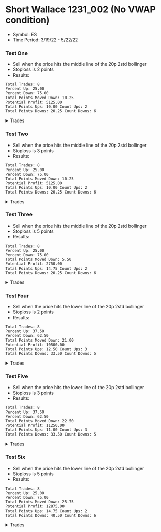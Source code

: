 # Short Wallace 1231_002 (No VWAP condition)
* Symbol: ES
* Time Period: 3/19/22 - 5/22/22


### Test One
* Sell when the price hits the middle line of the 20p 2std bollinger
* Stoploss is 2 points
* Results:
```
Total Trades: 8
Percent Up: 25.00
Percent Down: 75.00
Total Points Moved Down: 10.25
Potential Profit: 5125.00
Total Points Ups: 10.00 Count Ups: 2
Total Points Downs: 20.25 Count Downs: 6
```

<details><summary>Trades</summary>

<code>In: 2022-03-23 11:52:00		Out: 2022-03-23 11:57:00		Total Move Down: 4.75</code> <br />
<code>In: 2022-03-25 11:34:00		Out: 2022-03-25 11:41:00		Total Move Down: 2.25</code> <br />
<code>In: 2022-04-04 11:57:00		Out: 2022-04-04 12:00:00		Total Move Down: 1.00</code> <br />
<code>In: 2022-04-13 10:15:00		Out: 2022-04-13 10:26:00		Total Move Down: 3.00</code> <br />
<code>In: 2022-04-19 12:03:00		Out: 2022-04-19 12:09:00		Total Move Down: -4.75</code> <br />
<code>In: 2022-04-26 10:02:00		Out: 2022-04-26 10:04:00		Total Move Down: 3.00</code> <br />
<code>In: 2022-04-26 11:18:00		Out: 2022-04-26 11:22:00		Total Move Down: -5.25</code> <br />
<code>In: 2022-05-11 11:47:00		Out: 2022-05-11 11:50:00		Total Move Down: 6.25</code> <br />


</details>

### Test Two
* Sell when the price hits the middle line of the 20p 2std bollinger
* Stoploss is 3 points
* Results:
```
Total Trades: 8
Percent Up: 25.00
Percent Down: 75.00
Total Points Moved Down: 10.25
Potential Profit: 5125.00
Total Points Ups: 10.00 Count Ups: 2
Total Points Downs: 20.25 Count Downs: 6
```

<details><summary>Trades</summary>

<code>In: 2022-03-23 11:52:00		Out: 2022-03-23 11:57:00		Total Move Down: 4.75</code> <br />
<code>In: 2022-03-25 11:34:00		Out: 2022-03-25 11:41:00		Total Move Down: 2.25</code> <br />
<code>In: 2022-04-04 11:57:00		Out: 2022-04-04 12:00:00		Total Move Down: 1.00</code> <br />
<code>In: 2022-04-13 10:15:00		Out: 2022-04-13 10:26:00		Total Move Down: 3.00</code> <br />
<code>In: 2022-04-19 12:03:00		Out: 2022-04-19 12:09:00		Total Move Down: -4.75</code> <br />
<code>In: 2022-04-26 10:02:00		Out: 2022-04-26 10:04:00		Total Move Down: 3.00</code> <br />
<code>In: 2022-04-26 11:18:00		Out: 2022-04-26 11:22:00		Total Move Down: -5.25</code> <br />
<code>In: 2022-05-11 11:47:00		Out: 2022-05-11 11:50:00		Total Move Down: 6.25</code> <br />


</details>

### Test Three
* Sell when the price hits the middle line of the 20p 2std bollinger
* Stoploss is 5 points
* Results:
```
Total Trades: 8
Percent Up: 25.00
Percent Down: 75.00
Total Points Moved Down: 5.50
Potential Profit: 2750.00
Total Points Ups: 14.75 Count Ups: 2
Total Points Downs: 20.25 Count Downs: 6
```

<details><summary>Trades</summary>

<code>In: 2022-03-23 11:52:00		Out: 2022-03-23 11:57:00		Total Move Down: 4.75</code> <br />
<code>In: 2022-03-25 11:34:00		Out: 2022-03-25 11:41:00		Total Move Down: 2.25</code> <br />
<code>In: 2022-04-04 11:57:00		Out: 2022-04-04 12:00:00		Total Move Down: 1.00</code> <br />
<code>In: 2022-04-13 10:15:00		Out: 2022-04-13 10:26:00		Total Move Down: 3.00</code> <br />
<code>In: 2022-04-19 12:03:00		Out: 2022-04-19 12:12:00		Total Move Down: -9.50</code> <br />
<code>In: 2022-04-26 10:02:00		Out: 2022-04-26 10:04:00		Total Move Down: 3.00</code> <br />
<code>In: 2022-04-26 11:18:00		Out: 2022-04-26 11:22:00		Total Move Down: -5.25</code> <br />
<code>In: 2022-05-11 11:47:00		Out: 2022-05-11 11:50:00		Total Move Down: 6.25</code> <br />


</details>

### Test Four
* Sell when the price hits the lower line of the 20p 2std bollinger
* Stoploss is 2 points
* Results:
```
Total Trades: 8
Percent Up: 37.50
Percent Down: 62.50
Total Points Moved Down: 21.00
Potential Profit: 10500.00
Total Points Ups: 12.50 Count Ups: 3
Total Points Downs: 33.50 Count Downs: 5
```

<details><summary>Trades</summary>

<code>In: 2022-03-23 11:52:00		Out: 2022-03-23 12:00:00		Total Move Down: 5.25</code> <br />
<code>In: 2022-03-25 11:34:00		Out: 2022-03-25 11:54:00		Total Move Down: -2.50</code> <br />
<code>In: 2022-04-04 11:57:00		Out: 2022-04-04 12:14:00		Total Move Down: 0.25</code> <br />
<code>In: 2022-04-13 10:15:00		Out: 2022-04-13 10:34:00		Total Move Down: 6.00</code> <br />
<code>In: 2022-04-19 12:03:00		Out: 2022-04-19 12:09:00		Total Move Down: -4.75</code> <br />
<code>In: 2022-04-26 10:02:00		Out: 2022-04-26 11:43:00		Total Move Down: 10.75</code> <br />
<code>In: 2022-04-26 11:18:00		Out: 2022-04-26 11:22:00		Total Move Down: -5.25</code> <br />
<code>In: 2022-05-11 11:47:00		Out: 2022-05-11 11:54:00		Total Move Down: 11.25</code> <br />


</details>

### Test Five
* Sell when the price hits the lower line of the 20p 2std bollinger
* Stoploss is 3 points
* Results:
```
Total Trades: 8
Percent Up: 37.50
Percent Down: 62.50
Total Points Moved Down: 22.50
Potential Profit: 11250.00
Total Points Ups: 11.00 Count Ups: 3
Total Points Downs: 33.50 Count Downs: 5
```

<details><summary>Trades</summary>

<code>In: 2022-03-23 11:52:00		Out: 2022-03-23 12:00:00		Total Move Down: 5.25</code> <br />
<code>In: 2022-03-25 11:34:00		Out: 2022-03-25 11:56:00		Total Move Down: -1.00</code> <br />
<code>In: 2022-04-04 11:57:00		Out: 2022-04-04 12:14:00		Total Move Down: 0.25</code> <br />
<code>In: 2022-04-13 10:15:00		Out: 2022-04-13 10:34:00		Total Move Down: 6.00</code> <br />
<code>In: 2022-04-19 12:03:00		Out: 2022-04-19 12:09:00		Total Move Down: -4.75</code> <br />
<code>In: 2022-04-26 10:02:00		Out: 2022-04-26 11:43:00		Total Move Down: 10.75</code> <br />
<code>In: 2022-04-26 11:18:00		Out: 2022-04-26 11:22:00		Total Move Down: -5.25</code> <br />
<code>In: 2022-05-11 11:47:00		Out: 2022-05-11 11:54:00		Total Move Down: 11.25</code> <br />


</details>

### Test Six
* Sell when the price hits the lower line of the 20p 2std bollinger
* Stoploss is 5 points
* Results:
```
Total Trades: 8
Percent Up: 25.00
Percent Down: 75.00
Total Points Moved Down: 25.75
Potential Profit: 12875.00
Total Points Ups: 14.75 Count Ups: 2
Total Points Downs: 40.50 Count Downs: 6
```

<details><summary>Trades</summary>

<code>In: 2022-03-23 11:52:00		Out: 2022-03-23 12:00:00		Total Move Down: 5.25</code> <br />
<code>In: 2022-03-25 11:34:00		Out: 2022-03-25 12:02:00		Total Move Down: 7.00</code> <br />
<code>In: 2022-04-04 11:57:00		Out: 2022-04-04 12:14:00		Total Move Down: 0.25</code> <br />
<code>In: 2022-04-13 10:15:00		Out: 2022-04-13 10:34:00		Total Move Down: 6.00</code> <br />
<code>In: 2022-04-19 12:03:00		Out: 2022-04-19 12:12:00		Total Move Down: -9.50</code> <br />
<code>In: 2022-04-26 10:02:00		Out: 2022-04-26 11:43:00		Total Move Down: 10.75</code> <br />
<code>In: 2022-04-26 11:18:00		Out: 2022-04-26 11:22:00		Total Move Down: -5.25</code> <br />
<code>In: 2022-05-11 11:47:00		Out: 2022-05-11 11:54:00		Total Move Down: 11.25</code> <br />


</details>
